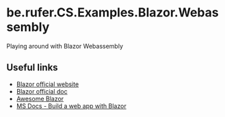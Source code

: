 # be.rufer.CS.Examples.Blazor.Webassembly
Playing around with Blazor Webassembly

## Useful links
- [Blazor official website](https://dotnet.microsoft.com/apps/aspnet/web-apps/blazor)
- [Blazor official doc](https://docs.microsoft.com/en-us/aspnet/core/blazor/?view=aspnetcore-5.0)
- [Awesome Blazor](https://github.com/AdrienTorris/awesome-blazor)
- [MS Docs - Build a web app with Blazor](https://docs.microsoft.com/en-us/learn/modules/build-blazor-webassembly-visual-studio-code/)
